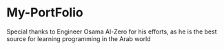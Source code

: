 # My-PortFolio
Special thanks to Engineer Osama Al-Zero for his efforts, as he is the best source for learning programming in the Arab world
